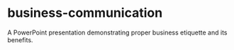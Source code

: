 # business-communication
A PowerPoint presentation demonstrating proper business etiquette and its benefits.  
